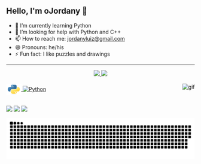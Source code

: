 ## Hello, I'm oJordany 👋

- 🌱 I’m currently learning Python
- 🤔 I’m looking for help with Python and C++
- 📫 How to reach me: jordanyluiz@gmail.com
- 😄 Pronouns: he/his
- ⚡ Fun fact: I like puzzles and drawings

---

<div align="center">
  <a href="https://github.com/oJordany">
  <img height="160em" src="https://github-readme-stats.vercel.app/api?username=oJordany&show_icons=true&theme=react&include_all_commits=true&count_private=true"/>
  <img height="160em" src="https://github-readme-stats.vercel.app/api/top-langs/?username=oJordany&layout=compact&langs_count=5&theme=react"/>
</div>
 
<div style="display: inline_block"><br>
  <img align="center" alt="Python" height="30" width="40" src="https://raw.githubusercontent.com/devicons/devicon/master/icons/python/python-original.svg">
  <img align="center" alt="Python" height="30" width="40" src="https://cdn.jsdelivr.net/gh/devicons/devicon/icons/cplusplus/cplusplus-original.svg">
  <img align="right" alt="gif" src="https://media.discordapp.net/attachments/897609680073941012/910571326647967815/MyEmoji_20211117_132911_71439.gif?width=200&height=200">
</div>
  
 ##
 
<div>
  <a href="https://instagram.com/ojordany" target="_blank"><img src="https://img.shields.io/badge/-Instagram-%23E4405F?style=for-the-badge&logo=instagram&logoColor=white" target="_blank"></a>
  <a href = "mailto:jordanyluiz@gmail.com"><img src="https://img.shields.io/badge/-Gmail-%23333?style=for-the-badge&logo=gmail&logoColor=white" target="_blank"></a>
  <a href="https://www.linkedin.com/in/luiz-silva-759a491b9" target="_blank"><img src="https://img.shields.io/badge/-LinkedIn-%230077B5?style=for-the-badge&logo=linkedin&logoColor=white" target="_blank"></a> 
 
  ![Snake animation](https://github.com/oJordany/oJordany/blob/output/github-contribution-grid-snake.svg)
 
</div>
